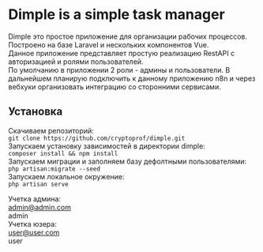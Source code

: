 # Dimple is a simple task manager

Dimple это простое приложение для организации рабочих процессов.  
Построено на базе Laravel и нескольких компонентов Vue.  
Данное приложение представляет простую реализацию RestAPI с авторизацией и ролями пользователей.   
По умолчанию в приложении 2 роли - админы и пользователи.
В дальнейшем планирую подключить к данному приложению n8n и через вебхуки организовать интеграцию со сторонними сервисами.

## Установка

Скачиваем репозиторий:  
`git clone https://github.com/cryptoprof/dimple.git`  
Запускаем установку зависимостей в директории dimple:  
`composer install && npm install`  
Запускаем миграции и заполняем базу дефолтными пользователями:  
`php artisan:migrate --seed`  
Запускаем локальное окружение:  
`php artisan serve`  


Учетка админа:  
admin@admin.com  
admin  
Учетка юзера:  
user@user.com  
user
